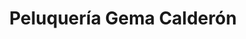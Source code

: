 ---
title: "Peluquería Gema Calderón"
url: /esparragosa-de-lares/peluqueria-gema-calderon/
shop: peluquería
---